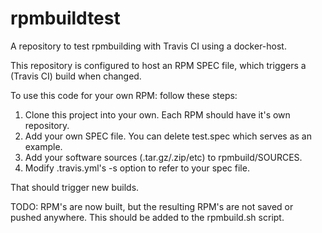 # rpmbuildtest
A repository to test rpmbuilding with Travis CI using a docker-host.

This repository is configured to host an RPM SPEC file, which triggers a (Travis CI) build when changed.

To use this code for your own RPM: follow these steps:

1. Clone this project into your own. Each RPM should have it's own repository.
2. Add your own SPEC file. You can delete test.spec which serves as an example.
3. Add your software sources (.tar.gz/.zip/etc) to rpmbuild/SOURCES.
4. Modify .travis.yml's -s option to refer to your spec file.

That should trigger new builds.

TODO:
RPM's are now built, but the resulting RPM's are not saved or pushed anywhere. This should be added to the rpmbuild.sh script.
